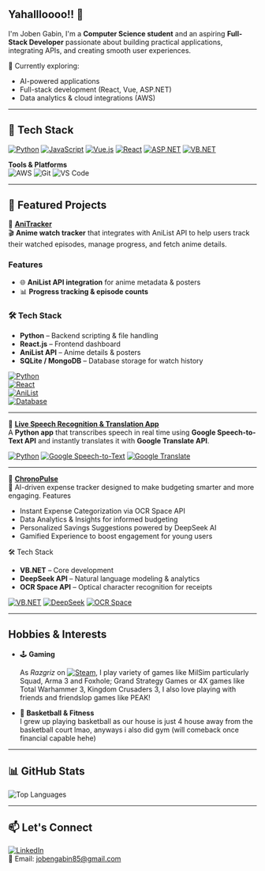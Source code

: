 ## Yahallloooo!! 👋

I'm Joben Gabin, I'm a **Computer Science student** and an aspiring **Full-Stack Developer** passionate about building practical applications, integrating APIs, and creating smooth user experiences.  


🌱 Currently exploring:
- AI-powered applications
- Full-stack development (React, Vue, ASP.NET)
- Data analytics & cloud integrations (AWS)

---


## 🔧 Tech Stack

[![Python](https://img.shields.io/badge/Python-3776AB?logo=python&logoColor=white)](https://www.python.org/)
[![JavaScript](https://img.shields.io/badge/JavaScript-F7DF1E?logo=javascript&logoColor=black)](https://developer.mozilla.org/en-US/docs/Web/JavaScript)
[![Vue.js](https://img.shields.io/badge/Vue.js-35495E?logo=vue.js&logoColor=4FC08D)](https://vuejs.org/)
[![React](https://img.shields.io/badge/React-20232A?logo=react&logoColor=61DAFB)](https://react.dev/)
[![ASP.NET](https://img.shields.io/badge/ASP.NET-512BD4?logo=.net&logoColor=white)](https://dotnet.microsoft.com/apps/aspnet)
[![VB.NET](https://img.shields.io/badge/VB.NET-5C2D91?logo=dotnet&logoColor=white)](https://learn.microsoft.com/en-us/dotnet/visual-basic/)

**Tools & Platforms**  
![AWS](https://img.shields.io/badge/AWS-232F3E?logo=amazonaws&logoColor=white)
![Git](https://img.shields.io/badge/Git-F05032?logo=git&logoColor=white)
![VS Code](https://img.shields.io/badge/VS%20Code-007ACC?logo=visualstudiocode&logoColor=white)

---

## 🚀 Featured Projects

🔹 [**AniTracker**](https://github.com/Barbatos-Tirpitz/AniTracker)  
🎬 **Anime watch tracker** that integrates with AniList API to help users track their watched episodes, manage progress, and fetch anime details.  

###  Features   

- 🌐 **AniList API integration** for anime metadata & posters  
- 📊 **Progress tracking & episode counts**  


### 🛠️ Tech Stack  
- **Python** – Backend scripting & file handling  
- **React.js** – Frontend dashboard  
- **AniList API** – Anime details & posters  
- **SQLite / MongoDB** – Database storage for watch history  


[![Python](https://img.shields.io/badge/Python-3776AB?logo=python&logoColor=white)](https://www.python.org/)  
[![React](https://img.shields.io/badge/React-61DAFB?logo=react&logoColor=black)](https://react.dev/)  
[![AniList](https://img.shields.io/badge/AniList_API-02A9FF?logo=anilist&logoColor=white)](https://anilist.gitbook.io/anilist-apiv2-docs/)  
[![Database](https://img.shields.io/badge/Database-SQLite/MongoDB-blue?logo=databricks&logoColor=white)](https://www.sqlite.org/index.html)  

---

🔹 [**Live Speech Recognition & Translation App**](https://github.com/Barbatos-Tirpitz/Speech_Recognition_Translation.py)  
A **Python app** that transcribes speech in real time using **Google Speech-to-Text API** and instantly translates it with **Google Translate API**.  

[![Python](https://img.shields.io/badge/Python-3776AB?logo=python&logoColor=white)](https://www.python.org/) 
[![Google Speech-to-Text](https://img.shields.io/badge/Google%20Speech--to--Text-4285F4?logo=google&logoColor=white)](https://cloud.google.com/speech-to-text) 
[![Google Translate](https://img.shields.io/badge/Google%20Translate-4285F4?logo=googletranslate&logoColor=white)](https://translate.google.com/)

---

🔹 [**ChronoPulse**](https://github.com/ethfin/ChronoPulse-Revision)  
💸 AI-driven expense tracker designed to make budgeting smarter and more engaging.
Features

- Instant Expense Categorization via OCR Space API
- Data Analytics & Insights for informed budgeting
- Personalized Savings Suggestions powered by DeepSeek AI
- Gamified Experience to boost engagement for young users

🛠️ Tech Stack

- **VB.NET** – Core development  
- **DeepSeek API** – Natural language modeling & analytics  
- **OCR Space API** – Optical character recognition for receipts  
  
[![VB.NET](https://img.shields.io/badge/VB.NET-5C2D91?logo=dotnet&logoColor=white)](https://learn.microsoft.com/en-us/dotnet/visual-basic/)
[![DeepSeek](https://img.shields.io/badge/DeepSeek_AI-0A84FF?logo=ai&logoColor=white)](https://www.deepseek.com/)
[![OCR Space](https://img.shields.io/badge/OCR_Space_API-FF6F00?logo=googlelens&logoColor=white)](https://ocr.space/)


---

##  Hobbies & Interests

- 🕹 **Gaming**  

  As *Razgriz* on [![Steam](https://img.shields.io/badge/Steam-1B2838?logo=steam&logoColor=00ADEE)](https://steamcommunity.com/id/RazgrizRevelatIpsum/), I play variety of games like MilSim particularly Squad, Arma 3 and Foxhole;  Grand Strategy Games or 4X games like Total Warhammer 3, Kingdom Crusaders 3, I also love playing with friends and friendslop games like PEAK! 

- 🏀 **Basketball & Fitness**  
  I grew up playing basketball as our house is just 4 house away from the basketball court lmao, anyways i also did gym (will comeback once financial capable hehe)

---

## 📊 GitHub Stats

![Top Languages](https://github-readme-stats.vercel.app/api/top-langs/?username=Barbatos-Tirpitz&layout=compact&theme=tokyonight)  

---

## 📫 Let's Connect
[![LinkedIn](https://img.shields.io/badge/LinkedIn-blue?logo=linkedin&logoColor=white)](https://linkedin.com/in/joben-gabin)  
📧 Email: jobengabin85@gmail.com

